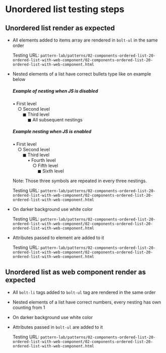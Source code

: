 # Unordered list testing steps

## Unordered list render as expected

- All elements added to items array are rendered in `bolt-ul` in the same order

  Testing URL: `pattern-lab/patterns/02-components-ordered-list-20-ordered-list-with-web-component/02-components-ordered-list-20-ordered-list-with-web-component.html`
  
- Nested elements of a list have correct bullets type like on example below

  ##### Example of nesting when JS is disabled
  &bull; First level<br>
  &nbsp;&nbsp;&nbsp;&nbsp;&cir; Second level<br>
  &nbsp;&nbsp;&nbsp;&nbsp;&nbsp;&nbsp;&nbsp;&nbsp;&FilledSmallSquare; Third level<br>
  &nbsp;&nbsp;&nbsp;&nbsp;&nbsp;&nbsp;&nbsp;&nbsp;&nbsp;&nbsp;&nbsp;&nbsp;&FilledSmallSquare; All subsequent nestings
        
  ##### Example nesting when JS is enabled
  &bull; First level<br>
  &nbsp;&nbsp;&nbsp;&nbsp;&cir; Second level<br>
  &nbsp;&nbsp;&nbsp;&nbsp;&nbsp;&nbsp;&nbsp;&nbsp;&FilledSmallSquare; Third level<br>
  &nbsp;&nbsp;&nbsp;&nbsp;&nbsp;&nbsp;&nbsp;&nbsp;&nbsp;&nbsp;&nbsp;&nbsp;&bull; Fourth level<br>
  &nbsp;&nbsp;&nbsp;&nbsp;&nbsp;&nbsp;&nbsp;&nbsp;&nbsp;&nbsp;&nbsp;&nbsp;&nbsp;&nbsp;&nbsp;&nbsp;&cir; Fifth level<br>
  &nbsp;&nbsp;&nbsp;&nbsp;&nbsp;&nbsp;&nbsp;&nbsp;&nbsp;&nbsp;&nbsp;&nbsp;&nbsp;&nbsp;&nbsp;&nbsp;&nbsp;&nbsp;&nbsp;&nbsp;&FilledSmallSquare; Sixth level<br>
  
  Note: Those three symbols are repeated in every three nestings.
  
  Testing URL: `pattern-lab/patterns/02-components-ordered-list-20-ordered-list-with-web-component/02-components-ordered-list-20-ordered-list-with-web-component.html`
  
- On darker background use white color

  Testing URL: `pattern-lab/patterns/02-components-ordered-list-20-ordered-list-with-web-component/02-components-ordered-list-20-ordered-list-with-web-component.html`
  
- Attributes passed to element are added to it

  Testing URL: `pattern-lab/patterns/02-components-ordered-list-20-ordered-list-with-web-component/02-components-ordered-list-20-ordered-list-with-web-component.html`

## Unordered list as web component render as expected

- All `bolt-li` tags added to `bolt-ul` tag are rendered in the same order
- Nested elements of a list have correct numbers, every nesting has own counting from 1
- On darker background use white color
- Attributes passed in `bolt-ul` are added to it

  Testing URL: `pattern-lab/patterns/02-components-ordered-list-20-ordered-list-with-web-component/02-components-ordered-list-20-ordered-list-with-web-component.html`
